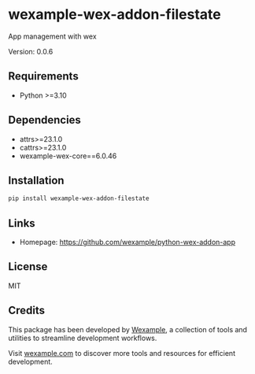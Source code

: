 # wexample-wex-addon-filestate

App management with wex

Version: 0.0.6

## Requirements

- Python >=3.10

## Dependencies

- attrs>=23.1.0
- cattrs>=23.1.0
- wexample-wex-core==6.0.46

## Installation

```bash
pip install wexample-wex-addon-filestate
```

## Links

- Homepage: https://github.com/wexample/python-wex-addon-app

## License

MIT
## Credits

This package has been developed by [Wexample](https://wexample.com), a collection of tools and utilities to streamline development workflows.

Visit [wexample.com](https://wexample.com) to discover more tools and resources for efficient development.